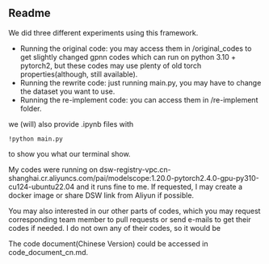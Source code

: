 ## Readme

We did three different experiments using this framework. 

- Running the original code: you may access them in /original_codes to get slightly changed gpnn codes which can run on python 3.10 + pytorch2, but these codes may use plenty of old torch properties(although, still available). 
- Running the rewrite code: just running main.py, you may have to change the dataset you want to use.
- Running the re-implement code: you can access them in /re-implement folder.

we (will) also provide .ipynb files with 

`!python main.py`

to show you what our terminal show.

My codes were running on dsw-registry-vpc.cn-shanghai.cr.aliyuncs.com/pai/modelscope:1.20.0-pytorch2.4.0-gpu-py310-cu124-ubuntu22.04 and it runs fine to me. If requested, I may create a docker image or share DSW link from Aliyun if possible.

You may also interested in our other parts of codes, which you may request corresponding team member to pull requests or send e-mails to get their codes if needed. I do not own any of their codes, so it would be 

The code document(Chinese Version) could be accessed in code_document_cn.md.
